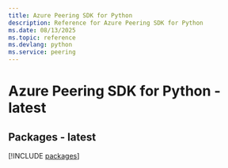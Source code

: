 ```yaml
---
title: Azure Peering SDK for Python
description: Reference for Azure Peering SDK for Python
ms.date: 08/13/2025
ms.topic: reference
ms.devlang: python
ms.service: peering
---
```

# Azure Peering SDK for Python - latest
## Packages - latest
[!INCLUDE [packages](peering-index.md)]